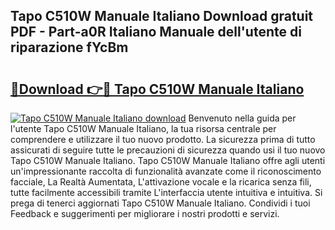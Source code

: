 ## Tapo C510W Manuale Italiano Download gratuit PDF - Part-a0R Italiano Manuale dell'utente di riparazione fYcBm

# <h2><a href="http://df9tv3m.blite.top/?on=Tapo+C510W+Manuale+Italiano">🔗Download 👉🔴 Tapo C510W Manuale Italiano</a></h2>

[![Tapo C510W Manuale Italiano download](https://i.imgur.com/lujVjoI.png)](http://df9tv3m.blite.top/?on=Tapo+C510W+Manuale+Italiano)
Benvenuto nella guida per l'utente Tapo C510W Manuale Italiano, la tua risorsa centrale per comprendere e utilizzare il tuo nuovo prodotto. La sicurezza prima di tutto assicurati di seguire tutte le precauzioni di sicurezza quando usi il tuo nuovo Tapo C510W Manuale Italiano. Tapo C510W Manuale Italiano offre agli utenti un'impressionante raccolta di funzionalità avanzate come il riconoscimento facciale, La Realtà Aumentata, L'attivazione vocale e la ricarica senza fili, tutte facilmente accessibili tramite L'interfaccia utente intuitiva e intuitiva. Si prega di tenerci aggiornati Tapo C510W Manuale Italiano. Condividi i tuoi Feedback e suggerimenti per migliorare i nostri prodotti e servizi.

